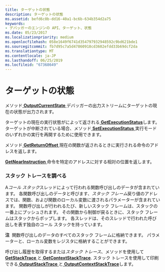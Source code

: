 ```yaml
---
title: ターゲットの状態
description: ターゲットの状態
ms.assetid: befd6c0b-dd16-40a1-bc6b-634b354d2a75
keywords:
- デバッガーのエンジンの API、ターゲット、状態
ms.date: 05/23/2017
ms.localizationpriority: medium
ms.openlocfilehash: 058e1649f6741d354797932948592c9bd621bde1
ms.sourcegitcommit: fb7d95c7a5d47860918cd3602efdd33b69dcf2da
ms.translationtype: MT
ms.contentlocale: ja-JP
ms.lasthandoff: 06/25/2019
ms.locfileid: "67368649"
---
```

# <a name="target-state"></a>ターゲットの状態


メソッド[ **OutputCurrentState** ](https://docs.microsoft.com/windows-hardware/drivers/ddi/content/dbgeng/nf-dbgeng-idebugcontrol3-outputcurrentstate)デバッガーの出力ストリームにターゲットの現在の状態が出力されます。

ターゲットの現在の実行状態がによって返される[ **GetExecutionStatus**](https://docs.microsoft.com/windows-hardware/drivers/ddi/content/dbgeng/nf-dbgeng-idebugcontrol3-getexecutionstatus)します。 ターゲットが中断されている場合、メソッド[ **SetExecutionStatus** ](https://docs.microsoft.com/windows-hardware/drivers/ddi/content/dbgeng/nf-dbgeng-idebugcontrol3-setexecutionstatus)実行モードのいずれかの実行を再開するために使用できます。

メソッド[ **GetReturnOffset** ](https://docs.microsoft.com/windows-hardware/drivers/ddi/content/dbgeng/nf-dbgeng-idebugcontrol3-getreturnoffset)現在の関数が返されるときに実行される命令のアドレスを返します。

[**GetNearInstruction** ](https://docs.microsoft.com/windows-hardware/drivers/ddi/content/dbgeng/nf-dbgeng-idebugcontrol3-getnearinstruction)命令を特定のアドレスに対する相対の位置を返します。

### <a name="span-idexaminingthestacktracespanspan-idexaminingthestacktracespanexamining-the-stack-trace"></a><span id="examining_the_stack_trace"></span><span id="EXAMINING_THE_STACK_TRACE"></span>スタック トレースを調べる

A*コール スタック*スレッドによって行われる関数呼び出しのデータが含まれています。 各関数呼び出しのデータと呼びます、*スタック フレーム*戻り値のアドレスでは、関数、および関数のローカル変数に渡されるパラメーターが含まれています。 関数呼び出しが行われるたび、新しいスタック フレームは、スタックの一番上にプッシュされます。 その関数から制御が戻るときに、スタック フレームはスタックからポップします。 各スレッドは、そのスレッドで行われた呼び出しを表す独自のコール スタックを持っています。

**注**  関数呼び出しのデータのすべてのスタック フレームに格納できます。 パラメーターと、ローカル変数をレジスタに格納することができます。

 

呼び出し履歴を取得するまたは*スタック トレース*、メソッドを使用して[ **GetStackTrace** ](https://docs.microsoft.com/windows-hardware/drivers/ddi/content/dbgeng/nf-dbgeng-idebugcontrol3-getstacktrace)と[ **GetContextStackTrace**](https://docs.microsoft.com/windows-hardware/drivers/ddi/content/dbgeng/nf-dbgeng-idebugcontrol4-getcontextstacktrace). スタック トレースを使用して印刷できる[ **OutputStackTrace** ](https://docs.microsoft.com/windows-hardware/drivers/ddi/content/dbgeng/nf-dbgeng-idebugcontrol3-outputstacktrace)と[ **OutputContextStackTrace**](https://docs.microsoft.com/windows-hardware/drivers/ddi/content/dbgeng/nf-dbgeng-idebugcontrol4-outputcontextstacktrace)します。

 

 





